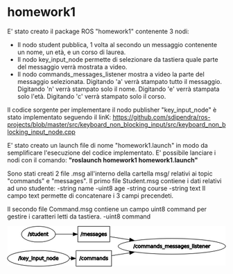 # homework1

E' stato creato il package ROS "homework1" contenente 3 nodi:
- Il nodo student pubblica, 1 volta al secondo un messaggio contenente un nome, un età, e un corso di laurea.
- Il nodo key_input_node permette di selezionare da tastiera quale parte del messaggio verrà mostrata a video.
- Il nodo commands_messages_listener mostra a video la parte del messaggio selezionata.
Digitando 'a' verrà stampato tutto il messaggio.
Digitando 'n' verrà stampato solo il nome.
Digitando 'e' verrà stampata solo l'età.
Digitando 'c' verrà stampato solo il corso.

Il codice sorgente per implementare il nodo publisher "key_input_node" è stato implementato seguendo
il linK: https://github.com/sdipendra/ros-projects/blob/master/src/keyboard_non_blocking_input/src/keyboard_non_blocking_input_node.cpp

E' stato creato un launch file di nome "homework1.launch" in modo da semplificare l'esecuzione del codice implementato.
E' possibile lanciare i nodi con il comando: <b>"roslaunch homework1 homework1.launch"</b>

Sono stati creati 2 file .msg all'interno della cartella msg/ relativi ai topic "commands" e "messages".
Il primo file Student.msg contiene i dati relativi ad uno studente:
-string name
-uint8 age
-string course
-string text
Il campo text permette di concatenare i 3 campi precendeti.

Il secondo file Command.msg contiene un campo uint8 command per gestire i caratteri letti da tastiera.
-uint8 command

![alt text](https://raw.githubusercontent.com/frankfontana/homework1/master/images/rosgraph.jpg)
